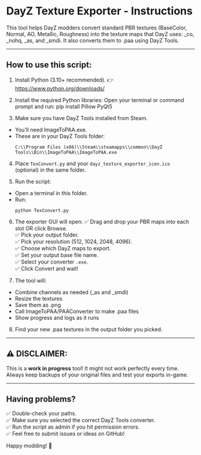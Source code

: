 DayZ Texture Exporter - Instructions
====================================

This tool helps DayZ modders convert standard PBR textures (BaseColor, Normal, AO, Metallic, Roughness)
into the texture maps that DayZ uses: _co, _nohq, _as, and _smdi. It also converts them to .paa
using DayZ Tools.

----------------------------------------------------
How to use this script:
----------------------------------------------------

1. Install Python (3.10+ recommended).
   👉 https://www.python.org/downloads/

2. Install the required Python libraries:
   Open your terminal or command prompt and run: pip install Pillow PyQt5

3. Make sure you have DayZ Tools installed from Steam.
- You'll need ImageToPAA.exe.
- These are in your DayZ Tools folder:
  ```
  C:\\Program Files (x86)\\Steam\\steamapps\\common\\DayZ Tools\\Bin\\ImageToPAA\\ImageToPAA.exe
  ```

4. Place `TexConvert.py` and your `dayz_texture_exporter_icon.ico` (optional) in the same folder.

5. Run the script:
- Open a terminal in this folder.
- Run:
  ```
  python TexConvert.py
  ```

6. The exporter GUI will open:
✅ Drag and drop your PBR maps into each slot OR click Browse.  
✅ Pick your output folder.  
✅ Pick your resolution (512, 1024, 2048, 4096).  
✅ Choose which DayZ maps to export.  
✅ Set your output base file name.  
✅ Select your converter `.exe`.  
✅ Click Convert and wait!

7. The tool will:
- Combine channels as needed (_as and _smdi)
- Resize the textures
- Save them as .png
- Call ImageToPAA/PAAConverter to make .paa files
- Show progress and logs as it runs

8. Find your new .paa textures in the output folder you picked.

----------------------------------------------------
⚠️ DISCLAIMER:
----------------------------------------------------
This is a **work in progress** tool! It might not work perfectly every time.
Always keep backups of your original files and test your exports in-game.

----------------------------------------------------
Having problems?
----------------------------------------------------
✅ Double-check your paths.  
✅ Make sure you selected the correct DayZ Tools converter.  
✅ Run the script as admin if you hit permission errors.  
✅ Feel free to submit issues or ideas on GitHub!

Happy modding! 🧃
